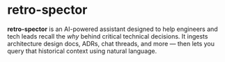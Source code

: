 # retro-spector
**retro-spector** is an AI-powered assistant designed to help engineers and tech leads recall the *why* behind critical technical decisions. It ingests architecture design docs, ADRs, chat threads, and more — then lets you query that historical context using natural language.
